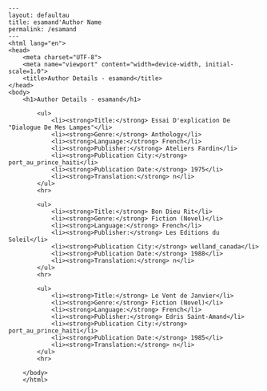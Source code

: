 
    ---
    layout: defaultau
    title: esamand'Author Name 
    permalink: /esamand
    ---
    <html lang="en">
    <head>
        <meta charset="UTF-8">
        <meta name="viewport" content="width=device-width, initial-scale=1.0">
        <title>Author Details - esamand</title>
    </head>
    <body>
        <h1>Author Details - esamand</h1>
        
            <ul>
                <li><strong>Title:</strong> Essai D'explication De "Dialogue De Mes Lampes"</li>
                <li><strong>Genre:</strong> Anthology</li>
                <li><strong>Language:</strong> French</li>
                <li><strong>Publisher:</strong> Ateliers Fardin</li>
                <li><strong>Publication City:</strong> port_au_prince_haiti</li>
                <li><strong>Publication Date:</strong> 1975</li>
                <li><strong>Translation:</strong> n</li>
            </ul>
            <hr>
            
            <ul>
                <li><strong>Title:</strong> Bon Dieu Rit</li>
                <li><strong>Genre:</strong> Fiction (Novel)</li>
                <li><strong>Language:</strong> French</li>
                <li><strong>Publisher:</strong> Les Editions du Soleil</li>
                <li><strong>Publication City:</strong> welland_canada</li>
                <li><strong>Publication Date:</strong> 1988</li>
                <li><strong>Translation:</strong> n</li>
            </ul>
            <hr>
            
            <ul>
                <li><strong>Title:</strong> Le Vent de Janvier</li>
                <li><strong>Genre:</strong> Fiction (Novel)</li>
                <li><strong>Language:</strong> French</li>
                <li><strong>Publisher:</strong> Edris Saint-Amand</li>
                <li><strong>Publication City:</strong> port_au_prince_haiti</li>
                <li><strong>Publication Date:</strong> 1985</li>
                <li><strong>Translation:</strong> n</li>
            </ul>
            <hr>
            
        </body>
        </html>
        